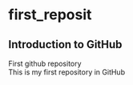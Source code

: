 # first_reposit 
## Introduction to GitHub

First github repository <br>
This is my first repository in GitHub
